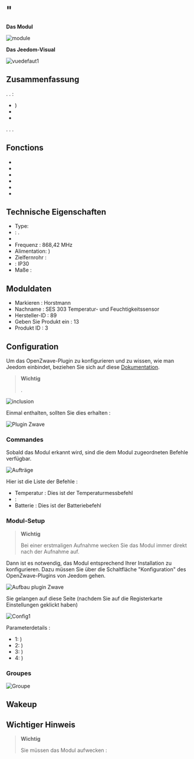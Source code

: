 # "

**Das Modul**

![module](images/secure.ses303/module.jpg)

**Das Jeedom-Visual**

![vuedefaut1](images/secure.ses303/vuedefaut1.jpg)

## Zusammenfassung

. . :

-   )
-   
-   

. . .

## Fonctions

-   
-   
-   
-   
-   
-   

## Technische Eigenschaften

-   Type: 
-   : .
-   
-   Frequenz : 868,42 MHz
-   Alimentation: )
-   Zielfernrohr : 
-    : IP30
-   Maße : 

## Moduldaten

-   Markieren : Horstmann
-   Nachname : SES 303 Temperatur- und Feuchtigkeitssensor
-   Hersteller-ID : 89
-   Geben Sie Produkt ein : 13
-   Produkt ID : 3

## Configuration

Um das OpenZwave-Plugin zu konfigurieren und zu wissen, wie man Jeedom einbindet, beziehen Sie sich auf diese [Dokumentation](https://doc.jeedom.com/de_DE/plugins/automation%20protocol/openzwave/).

> **Wichtig**
>
> .

![inclusion](images/secure.ses303/inclusion.jpg)

Einmal enthalten, sollten Sie dies erhalten :

![Plugin Zwave](images/secure.ses303/information.jpg)

### Commandes

Sobald das Modul erkannt wird, sind die dem Modul zugeordneten Befehle verfügbar.

![Aufträge](images/secure.ses303/commandes.jpg)

Hier ist die Liste der Befehle :

-   Temperatur : Dies ist der Temperaturmessbefehl
-    : 
-   Batterie : Dies ist der Batteriebefehl



### Modul-Setup

> **Wichtig**
>
> Bei einer erstmaligen Aufnahme wecken Sie das Modul immer direkt nach der Aufnahme auf.

Dann ist es notwendig, das Modul entsprechend Ihrer Installation zu konfigurieren. Dazu müssen Sie über die Schaltfläche "Konfiguration" des OpenZwave-Plugins von Jeedom gehen.

![Aufbau plugin Zwave](images/plugin/bouton_configuration.jpg)

Sie gelangen auf diese Seite (nachdem Sie auf die Registerkarte Einstellungen geklickt haben)

![Config1](images/secure.ses303/config1.jpg)

Parameterdetails :

-   1: )
-   2: )
-   3: )
-   4: )



### Groupes



![Groupe](images/secure.ses303/groupe.jpg)

## Wakeup



Wichtiger Hinweis
---------------

> **Wichtig**
>
> Sie müssen das Modul aufwecken : 
